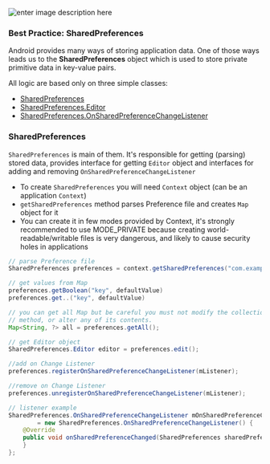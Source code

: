 ![enter image description here][6]

### Best Practice: SharedPreferences

Android provides many ways of storing application data. One of those ways leads us to the **SharedPreferences** object which is used to store private primitive data in key-value pairs.

All logic are based only on three simple classes:

- [SharedPreferences][1]
- [SharedPreferences.Editor][2]
- [SharedPreferences.OnSharedPreferenceChangeListener][3]

### SharedPreferences

`SharedPreferences` is main of them. It's responsible for getting (parsing) stored data, provides interface for getting `Editor` object and interfaces for adding and removing `OnSharedPreferenceChangeListener`

- To create `SharedPreferences` you will need `Context` object (can be an application `Context`)
- `getSharedPreferences` method parses Preference file and creates `Map` object for it
- You can create it in few modes provided by Context, it's strongly recommended to use MODE_PRIVATE because creating world-readable/writable files is very dangerous, and likely to cause security holes in applications

```java
// parse Preference file
SharedPreferences preferences = context.getSharedPreferences("com.example.app", Context.MODE_PRIVATE);

// get values from Map
preferences.getBoolean("key", defaultValue)
preferences.get..("key", defaultValue)

// you can get all Map but be careful you must not modify the collection returned by this
// method, or alter any of its contents.
Map<String, ?> all = preferences.getAll();

// get Editor object
SharedPreferences.Editor editor = preferences.edit();

//add on Change Listener
preferences.registerOnSharedPreferenceChangeListener(mListener);

//remove on Change Listener
preferences.unregisterOnSharedPreferenceChangeListener(mListener);

// listener example
SharedPreferences.OnSharedPreferenceChangeListener mOnSharedPreferenceChangeListener
        = new SharedPreferences.OnSharedPreferenceChangeListener() {
    @Override
    public void onSharedPreferenceChanged(SharedPreferences sharedPreferences, String key) {
    }
};
```

  [1]: http://developer.android.com/reference/android/content/SharedPreferences.html
  [2]: http://developer.android.com/reference/android/content/SharedPreferences.Editor.html
  [3]: http://developer.android.com/reference/android/content/SharedPreferences.OnSharedPreferenceChangeListener.html
  [4]: http://www.oodesign.com/singleton-pattern.html
  [5]: http://developer.android.com/guide/topics/data/data-storage.html#pref
  [6]: https://raw.github.com/yakivmospan/yakivmospan/master/images/best-practice-sharedprefarences-72-dpi-v-3.png
